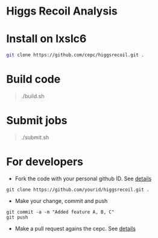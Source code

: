 # Higgs Recoil Analysis


# Install on lxslc6 
```bash
git clone https://github.com/cepc/higgsrecoil.git . 
```

# Build code

> ./build.sh

# Submit jobs

> ./submit.sh


# For developers

- Fork the code with your personal github ID. See [details](https://help.github.com/articles/fork-a-repo/)

```
git clone https://github.com/yourid/higgsrecoil.git .
```
- Make your change, commit and push 
```
git commit -a -m "Added feature A, B, C"
git push
```
- Make a pull request agains the cepc. See [details](https://help.github.com/articles/using-pull-requests/)



